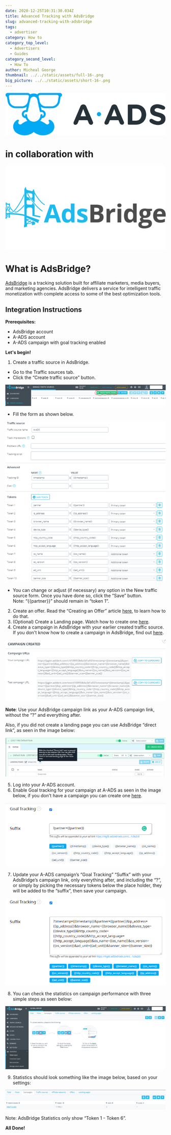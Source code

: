 ```yaml
---
date: 2020-12-25T10:31:30.034Z
title: Advanced Tracking with AdsBridge
slug: advanced-tracking-with-adsbridge
tags:
  - advertiser
category: How to
category_top_level:
  - Advertisers
  - Guides
category_second_level:
  - How To
author: Micheal George
thumbnail: ../../static/assets/full-16-.png
big_picture: ../../static/assets/short-16-.png
---
```

![](../../static/assets/a-ads-logo.png "A-ADS logo") 

# in collaboration with

![](../../static/assets/adsbridge-logo.png "AdsBridge Logo")

# What is AdsBridge?

[AdsBridge](https://www.adsbridge.com/) is a tracking solution built for affiliate marketers, media buyers, and marketing agencies. AdsBridge delivers a service for intelligent traffic monetization with complete access to some of the best optimization tools.

## Integration Instructions

**Prerequisites:**

* AdsBridge account
* A-ADS account
* A-ADS campaign with goal tracking enabled

**Let's begin!**

1. Create a traffic source in AdsBridge.

* Go to the Traffic sources tab.
* Click the “Create traffic source” button.

![](../../static/assets/adsbridge1-source.png)

* Fill the form as shown below.

![](../../static/assets/adsbridge2-traffic-source.png)

* You can change or adjust (if necessary) any option in the New traffic source form. Once you have done so, click the “Save” button. \
  Note: “{{partner}}” should remain in “token 1”.

2. Create an offer. Read the “Creating an Offer” article [here](https://www.adsbridge.com/guide/create-offer/), to learn how to do that.
3. (Optional) Create a Landing page. Watch how to create one [here](https://www.youtube.com/watch?v=7FLHUU1eyng).
4. Create a campaign in AdsBridge with your earlier created traffic source. If you don't know how to create a campaign in AdsBridge, find out [here](https://www.adsbridge.com/guide/create-campaign/).

![](../../static/assets/adsbridge3-campaign-created.png)

**Note**: Use your AdsBridge campaign link as your A-ADS campaign link, without the “?” and everything after.

Also, if you did not create a landing page you can use AdsBridge “direct link”, as seen in the image below:

![](../../static/assets/adsbridge4-directlink.png)

5. Log into your A-ADS account.
6. Enable Goal tracking for your campaign at A-ADS as seen in the image below, if you don't have a campaign you can create one [here](https://a-ads.com/campaigns/new).

![](../../static/assets/adsbridge51-goaltracking.png)

7. Update your A-ADS campaign’s “Goal Tracking” “Suffix” with your AdsBridge’s campaign link, only everything after, and including the “?”, or simply by picking the necessary tokens below the place holder, they will be added to the “suffix”, then save your campaign.

![](../../static/assets/adsbridge52-goaltracking.png)

8. You can check the statistics on campaign performance with three simple steps as seen below:

![](../../static/assets/adsbridge6-report.png)

9. Statistics should look something like the image below, based on your settings:

![](../../static/assets/adsbridge7-statistics.png)

Note: AdsBridge Statistics only show “Token 1 - Token 6”.

**All Done!**
